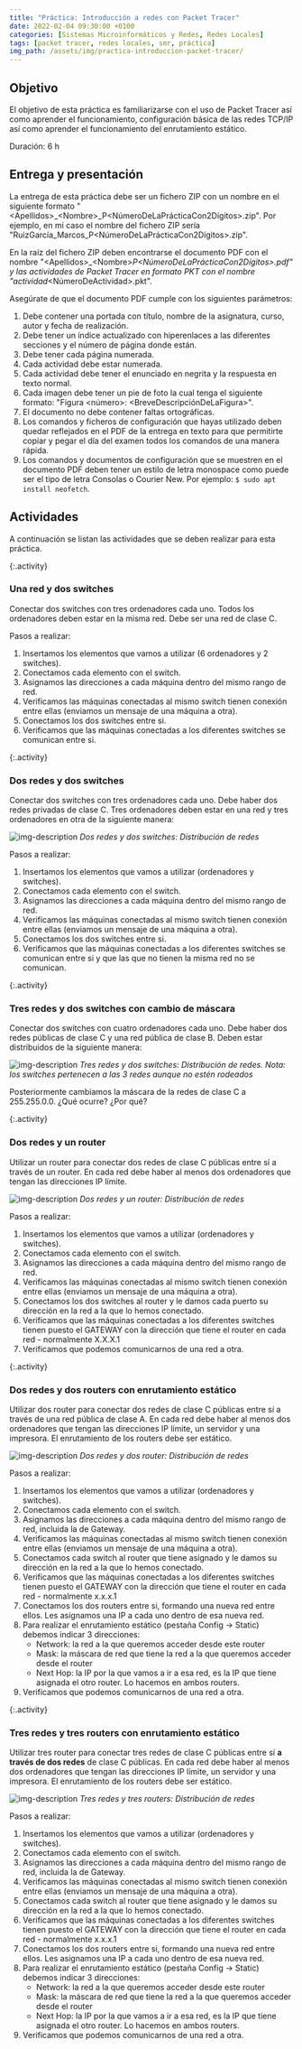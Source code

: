 ```yaml
---
title: "Práctica: Introducción a redes con Packet Tracer"
date: 2022-02-04 09:30:00 +0100
categories: [Sistemas Microinformáticos y Redes, Redes Locales]
tags: [packet tracer, redes locales, smr, práctica]
img_path: /assets/img/practica-introduccion-packet-tracer/
---
```


## Objetivo

El objetivo de esta práctica es familiarizarse con el uso de Packet Tracer así como aprender el funcionamiento, configuración básica de las redes TCP/IP así como aprender el funcionamiento del enrutamiento estático.

Duración: 6 h

## Entrega y presentación

La entrega de esta práctica debe ser un fichero ZIP con un nombre en el siguiente formato "\<Apellidos\>_\<Nombre\>_P\<NúmeroDeLaPrácticaCon2Dígitos\>.zip". Por ejemplo, en mi caso el nombre del fichero ZIP sería "RuizGarcía_Marcos_P\<NúmeroDeLaPrácticaCon2Dígitos\>.zip".

En la raíz del fichero ZIP deben encontrarse el documento PDF con el nombre "\<Apellidos\>_\<Nombre\>_P\<NúmeroDeLaPrácticaCon2Dígitos\>.pdf" y las actividades de Packet Tracer en formato PKT con el nombre "actividad_\<NúmeroDeActividad\>.pkt".

Asegúrate de que el documento PDF cumple con los siguientes parámetros:

1. Debe contener una portada con título, nombre de la asignatura, curso, autor y fecha de realización.
2. Debe tener un índice actualizado con hiperenlaces a las diferentes secciones y el número de página donde están.
3. Debe tener cada página numerada.
4. Cada actividad debe estar numerada. 
5. Cada actividad debe tener el enunciado en negrita y la respuesta en texto normal.
6. Cada imagen debe tener un pie de foto la cual tenga el siguiente formato: "Figura \<número\>: \<BreveDescripciónDeLaFigura\>".
7. El documento no debe contener faltas ortográficas.
8. Los comandos y ficheros de configuración que hayas utilizado deben quedar reflejados en el PDF de la entrega en texto para que permitirte copiar y pegar el día del examen todos los comandos de una manera rápida.
9. Los comandos y documentos de configuración que se muestren en el documento PDF deben tener un estilo de letra monospace como puede ser el tipo de letra Consolas o Courier New. Por ejemplo: `$ sudo apt install neofetch`.

## Actividades

A continuación se listan las actividades que se deben realizar para esta práctica.

{:.activity}
### Una red y dos switches

Conectar dos switches con tres ordenadores cada uno. Todos los ordenadores deben estar en la misma red. Debe ser una red de clase C.

Pasos a realizar:

1. Insertamos los elementos que vamos a utilizar (6 ordenadores y 2 switches).
2. Conectamos cada elemento con el switch.
3. Asignamos las direcciones a cada máquina dentro del mismo rango de red.
4. Verificamos las máquinas conectadas al mismo switch tienen conexión entre ellas (enviamos un mensaje de una máquina a otra).
5. Conectamos los dos switches entre si.
6. Verificamos que las máquinas conectadas a los diferentes switches se comunican entre si.

{:.activity}
### Dos redes y dos switches

Conectar dos switches con tres ordenadores cada uno. Debe haber dos redes privadas de clase C. Tres ordenadores deben estar en una red y tres ordenadores en otra de la siguiente manera:

![img-description](dosRedesDosSwitches.png)
_Dos redes y dos switches: Distribución de redes_

Pasos a realizar:

1. Insertamos los elementos que vamos a utilizar (ordenadores y switches).
2. Conectamos cada elemento con el switch.
3. Asignamos las direcciones a cada máquina dentro del mismo rango de red.
4. Verificamos las máquinas conectadas al mismo switch tienen conexión entre ellas (enviamos un mensaje de una máquina a otra).
5. Conectamos los dos switches entre si.
6. Verificamos que las máquinas conectadas a los diferentes switches se comunican entre si y que las que no tienen la misma red no se comunican.

{:.activity}
### Tres redes y dos switches con cambio de máscara

Conectar dos switches con cuatro ordenadores cada uno. Debe haber dos redes públicas de clase C y una red pública de clase B. Deben estar distribuidos de la siguiente manera:

![img-description](tresRedesDosSwitches.png)
_Tres redes y dos switches: Distribución de redes. Nota: los switches pertenecen a las 3 redes aunque no estén rodeados_

Posteriormente cambiamos la máscara de la redes de clase C a 255.255.0.0. ¿Qué ocurre? ¿Por qué?

{:.activity}
### Dos redes y un router

Utilizar un router para conectar dos redes de clase C públicas entre sí a través de un router. En cada red debe haber al menos dos ordenadores que tengan las direcciones IP límite.

![img-description](dosRedesUnRouter.png)
_Dos redes y un router: Distribución de redes_

Pasos a realizar:

1. Insertamos los elementos que vamos a utilizar (ordenadores y switches).
2. Conectamos cada elemento con el switch.
3. Asignamos las direcciones a cada máquina dentro del mismo rango de red.
4. Verificamos las máquinas conectadas al mismo switch tienen conexión entre ellas (enviamos un mensaje de una máquina a otra).
5. Conectamos los dos switches al router y le damos cada puerto su dirección en la red a la que lo hemos conectado.
6. Verificamos que las máquinas conectadas a los diferentes switches tienen puesto el GATEWAY con la dirección que tiene el router en cada red - normalmente X.X.X.1
7. Verificamos que podemos comunicarnos de una red a otra.

{:.activity}
### Dos redes y dos routers con enrutamiento estático

Utilizar dos router para conectar dos redes de clase C públicas entre sí a través de una red pública de clase A. En cada red debe haber al menos dos ordenadores que tengan las direcciones IP límite, un servidor y una impresora. El enrutamiento de los routers debe ser estático.

![img-description](dosRedesDosRouter.png)
_Dos redes y dos router: Distribución de redes_

Pasos a realizar:

1. Insertamos los elementos que vamos a utilizar (ordenadores y switches).
2. Conectamos cada elemento con el switch.
3. Asignamos las direcciones a cada máquina dentro del mismo rango de red, incluida la de Gateway.
4. Verificamos las máquinas conectadas al mismo switch tienen conexión entre ellas (enviamos un mensaje de una máquina a otra).
5. Conectamos cada switch al router que tiene asignado y le damos su dirección en la red a la que lo hemos conectado.
6. Verificamos que las máquinas conectadas a los diferentes switches tienen puesto el GATEWAY con la dirección que tiene el router en cada red - normalmente x.x.x.1
7. Conectamos los dos routers entre si, formando una nueva red entre ellos. Les asignamos una IP a cada uno dentro de esa nueva red.
8. Para realizar el enrutamiento estático (pestaña Config -> Static) debemos indicar 3 direcciones:
    - Network: la red a la que queremos acceder desde este router
    - Mask: la máscara de red que tiene la red a la que queremos acceder desde el router
    - Next Hop: la IP por la que vamos a ir a esa red, es la IP que tiene asignada el otro router. Lo hacemos en ambos routers.
9. Verificamos que podemos comunicarnos de una red a otra.

{:.activity}
### Tres redes y tres routers con enrutamiento estático

Utilizar tres router para conectar tres redes de clase C públicas entre sí **a través de dos redes** de clase C públicas. En cada red debe haber al menos dos ordenadores que tengan las direcciones IP límite, un servidor y una impresora. El enrutamiento de los routers debe ser estático.

![img-description](tresRedestresRouters.png)
_Tres redes y tres routers: Distribución de redes_

Pasos a realizar:

1. Insertamos los elementos que vamos a utilizar (ordenadores y switches).
2. Conectamos cada elemento con el switch.
3. Asignamos las direcciones a cada máquina dentro del mismo rango de red, incluida la de Gateway.
4. Verificamos las máquinas conectadas al mismo switch tienen conexión entre ellas (enviamos un mensaje de una máquina a otra).
5. Conectamos cada switch al router que tiene asignado y le damos su dirección en la red a la que lo hemos conectado.
6. Verificamos que las máquinas conectadas a los diferentes switches tienen puesto el GATEWAY
 con la dirección que tiene el router en cada red - normalmente x.x.x.1
7. Conectamos los dos routers entre si, formando una nueva red entre ellos. Les asignamos una IP a cada uno dentro de esa nueva red.
8. Para realizar el enrutamiento estático (pestaña Config -> Static) debemos indicar 3 direcciones:
    - Network: la red a la que queremos acceder desde este router
    - Mask: la máscara de red que tiene la red a la que queremos acceder desde el router
    - Next Hop: la IP por la que vamos a ir a esa red, es la IP que tiene asignada el otro router. Lo hacemos en ambos routers.
9. Verificamos que podemos comunicarnos de una red a otra.
